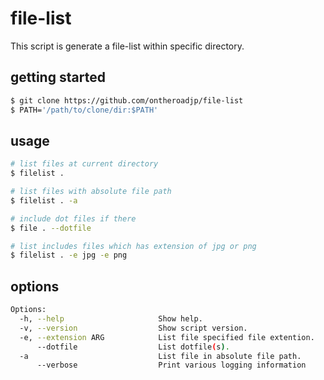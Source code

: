 # file-list
This script is generate a file-list within specific directory.



## getting started

```bash
$ git clone https://github.com/ontheroadjp/file-list
$ PATH='/path/to/clone/dir:$PATH'
```



## usage

```bash
# list files at current directory
$ filelist .

# list files with absolute file path
$ filelist . -a

# include dot files if there
$ file . --dotfile

# list includes files which has extension of jpg or png
$ filelist . -e jpg -e png 
```



## options

```bash
Options:
  -h, --help                     Show help.
  -v, --version                  Show script version.
  -e, --extension ARG            List file specified file extention.
      --dotfile                  List dotfile(s).
  -a                             List file in absolute file path.
      --verbose                  Print various logging information
```

